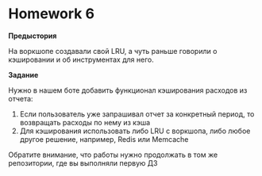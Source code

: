 # Homework 6



**Предыстория**

На воркшопе создавали свой LRU, а чуть раньше говорили о кэшировании и об инструментах для него.

**Задание**

Нужно в нашем боте добавить функционал кэширования расходов из отчета:
1. Если пользователь уже запрашивал отчет за конкретный период, то возвращать расходы по нему из кэша
2. Для кэширования использовать либо LRU с воркшопа, либо любое другое решение, например, Redis или Memcache

Обратите внимание, что работы нужно продолжать в том же репозитории, где вы выполняли первую ДЗ
